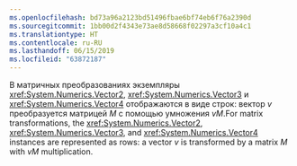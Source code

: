 ```yaml
---
ms.openlocfilehash: bd73a96a2123bd51496fbae6bf74eb6f76a2390d
ms.sourcegitcommit: 1bb00d2f4343e73ae8d58668f02297a3cf10a4c1
ms.translationtype: HT
ms.contentlocale: ru-RU
ms.lasthandoff: 06/15/2019
ms.locfileid: "63872187"
---
```

<span data-ttu-id="25c0f-101">В матричных преобразованиях экземпляры <xref:System.Numerics.Vector2>, <xref:System.Numerics.Vector3> и <xref:System.Numerics.Vector4> отображаются в виде строк: вектор *v* преобразуется матрицей *M* с помощью умножения *vM*.</span><span class="sxs-lookup"><span data-stu-id="25c0f-101">For matrix transformations, the <xref:System.Numerics.Vector2>, <xref:System.Numerics.Vector3>, and <xref:System.Numerics.Vector4> instances are represented as rows: a vector *v* is transformed by a matrix *M* with *vM* multiplication.</span></span>